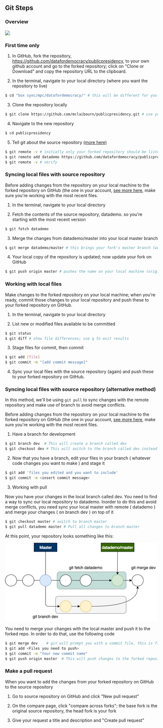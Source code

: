## Git Steps

### Overview 

<img src="iamges/overview.jpg" align="center">


### First time only

1. In GitHub, fork the repository, https://github.com/datafordemocracy/publicpresidency, to your own github account and go to the forked repository; click on "Clone or Download" and copy the repository URL to the clipboard.

2. In the terminal, navigate to your local directory (where you want the repository to live)

```sh
$ cd "box sync/mpc/datafordemocracy/" # this will be different for you
```

3. Clone the repository locally

```sh
$ git clone https://github.com/mclaibourn/publicpresidency.git # use your GitHub name/url
```

4. Navigate to the new repository

```sh
$ cd publicpresidency
```

5. Tell git about the source repository [(more here)](https://help.github.com/articles/configuring-a-remote-for-a-fork/)

```sh
$ git remote -v # initially only your forked repository should be listed
$ git remote add datademo https://github.com/datafordemocracy/publicpresidency.git # datademo is a name we provided to reference the source repository
$ git remote -v # verify
```

### Syncing local files with source repository

Before adding changes from the repository on your local machine to the forked repository on GitHub (the one in your account,
[see more here](https://help.github.com/articles/syncing-a-fork/), make sure you're working with the most recent files.

1. In the terminal, navigate to your local directory

2. Fetch the contents of the source repository, datademo. so you're starting with the most recent version

```sh
$ git fetch datademo
```

3. Merge the changes from datademo/master into your local master branch

```sh
$ git merge datademo/master # this brings your fork's master branch (working directory) in sync with the source repository's master branch)
```

4. Your local copy of the repository is updated; now update your fork on GitHub

```sh
$ git push origin master # pushes the name on your local machine (origin) to a branch on your GitHub page (master)
```

### Working with local files

Make changes to the forked repository on your local machine; when you're ready, commit those changes to your local repository and push these to your forked repository on GitHub.

1. In the terminal, navigate to your local directory

2. List new or modified files available to be committed

```sh
$ git status
$ git diff # show file differences; use q to exit results
```

3. Stage files for commit, then commit

```sh
$ git add [file]
$ git commit -m "[add commit message]"
```

4. Sync your local files with the source repository (again) and push these to your forked repository on GitHub.

### Syncing local files with source repository (alternative method)

In this method, we'll be using ```git pull``` to sync changes with the remote repository and make use of branch to avoid
merge conflicts.

Before adding changes from the repository on your local machine to the forked repository on GitHub (the one in your account, [see more here](https://help.github.com/articles/syncing-a-fork/), make sure you're working with the most recent files.

1. Have a branch for development
```sh
$ git branch dev  # This will create a branch called dev
$ git checkout dev # This will switch to the branch called dev instead of master

```
2. Now that you have a branch, edit your files in your branch ( whatever code changes you want to make ) and stage it

```sh
$ git add 'files you edited and you want to include'
$ git commit -m <insert commit message>
```

3. Working with pull

Now you have your changes in the local branch called dev. You need to find a way to sync our local repository to
datademo. Inorder to do this and avoid merge conflicts, you need sync your local master with remote ( datademo )  and merge your changes ( on branch dev )
on top of it

```sh
$ git checkout master # switch to branch master
$ git pull datademo master # Pull all changes to branch master
```
At this point, your repository looks something like this:

![Branching in Git](images/branch.jpg "Branching in git")

You need to merge your changes with the local master and push it to the forked repo. In order to do that, use the
following code

```sh
$ git merge dev    # git will prompt you with a commit file, this is fine. Save it.
$ git add <Files you need to push>
$ git commit -m "Your new commit name"
$ git push origin master  # This will push changes to the forked repository
```

### Make a pull request
When you want to add the changes from your forked repository on GitHub to the source repository

1. Go to source repository on GitHub and click "New pull request"

2. On the compare page, click "compare across forks"; the base fork is the original source repository, the head fork is your fork

3. Give your request a title and description and "Create pull request"
